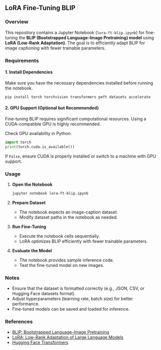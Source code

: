 ## LoRA Fine-Tuning BLIP

### Overview
This repository contains a Jupyter Notebook (`lora-ft-blip.ipynb`) for fine-tuning the **BLIP (Bootstrapped Language-Image Pretraining) model** using **LoRA (Low-Rank Adaptation)**. The goal is to efficiently adapt BLIP for image captioning with fewer trainable parameters.

### Requirements

#### 1. Install Dependencies
Make sure you have the necessary dependencies installed before running the notebook.

```bash
pip install torch torchvision transformers peft datasets accelerate
```

#### 2. GPU Support (Optional but Recommended)
Fine-tuning BLIP requires significant computational resources. Using a CUDA-compatible GPU is highly recommended.

Check GPU availability in Python:
```python
import torch
print(torch.cuda.is_available())
```
If `False`, ensure CUDA is properly installed or switch to a machine with GPU support.

### Usage

1. **Open the Notebook**
   ```bash
   jupyter notebook lora-ft-blip.ipynb
   ```

2. **Prepare Dataset**
   - The notebook expects an image-caption dataset.
   - Modify dataset paths in the notebook as needed.

3. **Run Fine-Tuning**
   - Execute the notebook cells sequentially.
   - LoRA optimizes BLIP efficiently with fewer trainable parameters.

4. **Evaluate the Model**
   - The notebook provides sample inference code.
   - Test the fine-tuned model on new images.

### Notes
- Ensure that the dataset is formatted correctly (e.g., JSON, CSV, or Hugging Face datasets format).
- Adjust hyperparameters (learning rate, batch size) for better performance.
- Fine-tuned models can be saved and loaded for inference.

### References
- [BLIP: Bootstrapped Language-Image Pretraining](https://arxiv.org/abs/2201.12086)
- [LoRA: Low-Rank Adaptation of Large Language Models](https://arxiv.org/abs/2106.09685)
- [Hugging Face Transformers](https://huggingface.co/docs/transformers/index)

